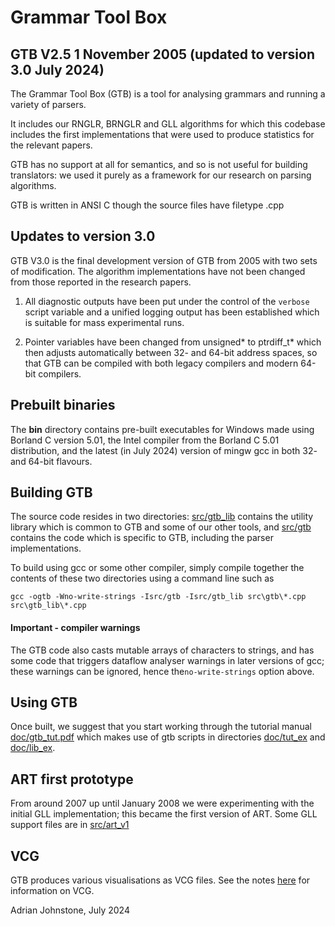 # Grammar Tool Box 

## GTB V2.5 1 November 2005 (updated to version 3.0 July 2024)

The Grammar Tool Box (GTB) is a tool for analysing grammars and running a variety of parsers.

It includes our RNGLR, BRNGLR and GLL algorithms for which this codebase includes the first implementations that were used to produce statistics for the relevant papers.

GTB has no support at all for semantics, and so is not useful for building translators: we used it purely as a framework for our research on parsing algorithms.

GTB is written in ANSI C though the source files have filetype .cpp

## Updates to version 3.0

GTB V3.0 is the final development version of GTB from 2005 with two sets of modification. The algorithm implementations have not been changed from those reported in the research papers.

1. All diagnostic outputs have been put under the control of the `verbose` script variable and a unified logging output has been established which is suitable for mass experimental runs. 

2. Pointer variables have been changed from unsigned* to ptrdiff_t* which then adjusts automatically between 32- and 64-bit address spaces, so that GTB can be compiled with both legacy compilers and modern 64-bit compilers. 

## Prebuilt binaries

The **bin** directory contains pre-built executables for Windows made using Borland C version 5.01, the Intel compiler from the Borland C 5.01 distribution, and the latest (in July 2024) version of mingw gcc in both 32- and 64-bit flavours.

## Building GTB

The source code resides in two directories: [src/gtb_lib](https://github.com/AJohnstone2007/ART/tree/main/old/gtb/src/gtb_lib) contains the utility library which is common to GTB and some of our other tools, and [src/gtb](https://github.com/AJohnstone2007/ART/tree/main/old/gtb/src/gtb) contains the code which is specific to GTB, including the parser implementations.

To build using gcc or some other compiler, simply compile together the contents of these two directories using a command line such as

`gcc -ogtb -Wno-write-strings -Isrc/gtb -Isrc/gtb_lib src\gtb\*.cpp src\gtb_lib\*.cpp`

#### Important - compiler warnings

The GTB code also casts mutable arrays of characters to strings, and has some code that triggers dataflow analyser warnings in later versions of gcc; these warnings can be ignored, hence the`no-write-strings` option above.

## Using GTB

Once built, we suggest that you start working through the tutorial
manual [doc/gtb_tut.pdf](https://github.com/AJohnstone2007/ART/blob/main/old/gtb/doc/gtb_tut.pdf) which makes use of gtb scripts in directories [doc/tut_ex](https://github.com/AJohnstone2007/ART/tree/main/old/gtb/doc/tut_ex)
and [doc/lib_ex](https://github.com/AJohnstone2007/ART/tree/main/old/gtb/doc/lib_ex).

## ART first prototype

From around 2007 up until January 2008 we were experimenting with the initial GLL implementation; this became the first version of ART. Some GLL support files are in [src/art_v1](https://github.com/AJohnstone2007/ART/tree/main/old/gtb/src/art_v1)

## VCG
GTB produces various visualisations as VCG files. See the notes [here](https://github.com/AJohnstone2007/ART/tree/main/old/rdp\#a-note-on-vcg) for information on VCG.

Adrian Johnstone, July 2024